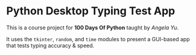 # Python Desktop Typing Test App

This is a course project for **100 Days Of Python** taught by _Angela Yu_.

It uses the `tkinter`, `random`, and `time` modules to present a GUI-based app that tests typing accuracy & speed.
